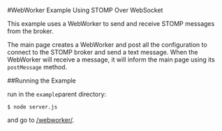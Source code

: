 #WebWorker Example Using STOMP Over WebSocket

This example uses a WebWorker to send and receive STOMP messages from the broker.

The main page creates a WebWorker and post all the configuration to connect to the STOMP broker and send a text message.
When the WebWorker will receive a message, it will inform the main page using its `postMessage` method. 

##Running the Example

run in the `example`parent directory:

    $ node server.js
  
and go to [/webworker/](http://localhost:8080/webworker/).
